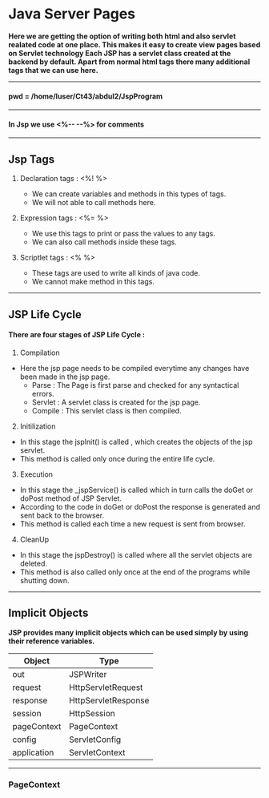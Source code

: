 # Java Server Pages
**Here we are getting the option of writing both html and also servlet realated code at one place.
This makes it easy to create view pages based on Servlet technology
Each JSP has a servlet class created at the backend by default.
Apart from normal html tags there many additional tags that we can use here.**

---

#### pwd = /home/luser/Ct43/abdul2/JspProgram

---
#### In Jsp we use <%-- --%> for comments
---

## Jsp Tags

1. Declaration tags : <%! %>
    * We can create variables and methods in this types of tags.
    * We will not able to call methods here.

2. Expression tags : <%= %>
    * We use this tags to print or pass the values to any tags.
    * We can also call methods inside these tags.

3. Scriptlet tags : <% %>
    * These tags are used to write all kinds of java code.
    *  We cannot make method in this tags.

---

## JSP Life Cycle

#### There are four stages of JSP Life Cycle : 

1. Compilation 
- Here the jsp page needs to be compiled everytime any changes have been made in the jsp page.
    * Parse : The Page is first parse and checked for any syntactical errors.
    * Servlet : A servlet class is created for the jsp page.
    * Compile : This servlet class is then compiled.

2. Initilization
- In this stage the jspInit() is called , which creates the objects of the jsp servlet.
- This method is called only once during the entire life cycle.

3. Execution 
- In this stage the _jspService() is called which in turn calls the doGet or doPost method of JSP Servlet.
- According to the code in doGet or doPost the response is generated and sent back to the browser.
- This method is called each time a new request is sent from browser.

4. CleanUp
- In this stage the jspDestroy() is called where all the servlet objects are deleted.
- This method is also called only once at the end of the programs while shutting down.

---
## Implicit Objects

**JSP provides many implicit objects which can be used simply by using their reference variables.**

|Object|Type|
|------|----|
|out|JSPWriter|
|request|HttpServletRequest|
|response|HttpServletResponse|
|session|HttpSession|
|pageContext|PageContext|
|config|ServletConfig|
|application|ServletContext|

---

### PageContext






